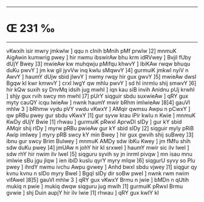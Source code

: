 ___
# Œ 231 ‰
---
vKwxih isir mwry jmkwlw ] qqu n cInih bMnih pMf prwlw ]2] mnmuK
AigAwin kumwrig pwey ] hir nwmu ibswirAw bhu krm idRVwey ] Bvjil
fUby dUjY Bwey ]3] mwieAw kw muhqwju pMifqu khwvY ] ibiKAw rwqw bhuqu
duKu pwvY ] jm kw gil jyvVw inq kwlu sMqwvY ]4] gurmuiK jmkwl nyiV n
AwvY ] haumY dUjw sbid jlwvY ] nwmy rwqy hir gux gwvY ]5] mwieAw dwsI
Bgqw kI kwr kmwvY ] crxI lwgY qw mhlu pwvY ] sd hI inrmlu shij
smwvY ]6] hir kQw suxih sy DnvMq idsih jug mwhI ] iqn kau siB
invih Anidnu pUj krwhI ] shjy gux rvih swcy mn mwhI ]7] pUrY
siqguir sbdu suxwieAw ] qRY gux myty cauQY icqu lwieAw ] nwnk haumY
mwir bRhm imlwieAw ]8]4] gauVI mhlw 3 ] bRhmw vydu pVY vwdu vKwxY
] AMqir qwmsu Awpu n pCwxY ] qw pRBu pwey gur sbdu vKwxY ]1] gur syvw
krau iPir kwlu n Kwie ] mnmuK KwDy dUjY Bwie ]1] rhwau ] gurmuiK pRwxI
AprwDI sIDy ] gur kY sbid AMqir shij rIDy ] myrw pRBu pwieAw gur kY
sbid sIDy ]2] siqguir myly pRiB Awip imlwey ] myry pRB swcy kY min Bwey
] hir gux gwvih shij suBwey ]3] ibnu gur swcy Brim Bulwey ] mnmuK
AMDy sdw ibKu Kwey ] jm fMfu shih sdw duKu pwey ]4] jmUAw n johY hir kI
srxweI ] haumY mwir sic ilv lweI ] sdw rhY hir nwim ilv lweI ]5]
siqguru syvih sy jn inrml pivqw ] mn isau mnu imlwie sBu jgu jIqw ]
ien ibiD kuslu qyrY myry mIqw ]6] siqgurU syvy so Plu pwey ] ihrdY nwmu
ivchu Awpu gvwey ] Anhd bwxI sbdu vjwey ]1] siqgur qy kvnu kvnu n
sIDo myry BweI ] BgqI sIDy dir soBw pweI ] nwnk rwm nwim vifAweI
]8]5] gauVI mhlw 3 ] qRY gux vKwxY Brmu n jwie ] bMDn n qUtih
mukiq n pwie ] mukiq dwqw siqguru jug mwih ]1] gurmuiK pRwxI Brmu
gvwie ] shj Duin aupjY hir ilv lwie ]1] rhwau ] qRY gux kwlY kI
####
